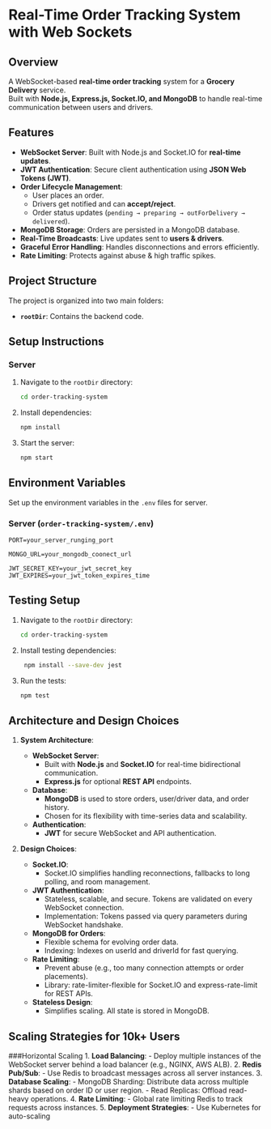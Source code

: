 # Real-Time Order Tracking System with Web Sockets

## Overview

A WebSocket-based **real-time order tracking** system for a **Grocery Delivery** service.  
Built with **Node.js, Express.js, Socket.IO, and MongoDB** to handle real-time communication between users and drivers.

## Features

- **WebSocket Server**: Built with Node.js and Socket.IO for **real-time updates**.
- **JWT Authentication**: Secure client authentication using **JSON Web Tokens (JWT)**.
- **Order Lifecycle Management**:
  - User places an order.
  - Drivers get notified and can **accept/reject**.
  - Order status updates (`pending → preparing → outForDelivery → delivered`).
- **MongoDB Storage**: Orders are persisted in a MongoDB database.
- **Real-Time Broadcasts**: Live updates sent to **users & drivers**.
- **Graceful Error Handling**: Handles disconnections and errors efficiently.
- **Rate Limiting**: Protects against abuse & high traffic spikes.

## Project Structure

The project is organized into two main folders:

- **`rootDir`**: Contains the backend code.

## Setup Instructions

### Server

1. Navigate to the `rootDir` directory:
   ```bash
   cd order-tracking-system
3. Install dependencies:
    ```bash
    npm install
    ```
4. Start the server:
    ```bash
    npm start
    ```

## Environment Variables

Set up the environment variables in the `.env` files for server.

### Server (`order-tracking-system/.env`)

```env
PORT=your_server_runging_port

MONGO_URL=your_mongodb_coonect_url

JWT_SECRET_KEY=your_jwt_secret_key
JWT_EXPIRES=your_jwt_token_expires_time

```
## Testing Setup

1. Navigate to the `rootDir` directory:
   ```bash
   cd order-tracking-system
2. Install testing dependencies:
   ```bash
    npm install --save-dev jest
3. Run the tests:
    ```bash
    npm test

## Architecture and Design Choices

1. **System Architecture**: 
   - **WebSocket Server**:
      - Built with **Node.js** and **Socket.IO** for real-time bidirectional communication.
      - **Express.js** for optional **REST API** endpoints.
   - **Database**:
      - **MongoDB** is used to store orders, user/driver data, and order history.
      - Chosen for its flexibility with time-series data and scalability.
   - **Authentication**:
      - **JWT** for secure WebSocket and API authentication.


2. **Design Choices**:
   - **Socket.IO**:
       - Socket.IO simplifies handling reconnections, fallbacks to long polling, and room management.
   - **JWT Authentication**:
       - Stateless, scalable, and secure. Tokens are validated on every WebSocket connection.
       - Implementation: Tokens passed via query parameters during WebSocket handshake.
   - **MongoDB for Orders**:
       - Flexible schema for evolving order data.
       - Indexing: Indexes on userId and driverId for fast querying.
   - **Rate Limiting**:
       - Prevent abuse (e.g., too many connection attempts or order placements).
       - Library: rate-limiter-flexible for Socket.IO and express-rate-limit for REST APIs.
   - **Stateless Design**:
       - Simplifies scaling. All state is stored in MongoDB.


## Scaling Strategies for 10k+ Users
   ###Horizontal Scaling
      1. **Load Balancing**:
           - Deploy multiple instances of the WebSocket server behind a load balancer (e.g., NGINX, AWS ALB).
      2. **Redis Pub/Sub**:
           - Use Redis to broadcast messages across all server instances.
      3. **Database Scaling**:
           - MongoDB Sharding: Distribute data across multiple shards based on order ID or user region.
           - Read Replicas: Offload read-heavy operations.
      4. **Rate Limiting**:
           - Global rate limiting Redis to track requests across instances.
      5. **Deployment Strategies**:
           - Use Kubernetes for auto-scaling
